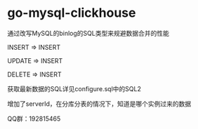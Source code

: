 # go-mysql-clickhouse

通过改写MySQL的binlog的SQL类型来规避数据合并的性能

INSERT => INSERT

UPDATE => INSERT

DELETE => INSERT

获取最新数据的SQL详见configure.sql中的SQL2

增加了serverId，在分库分表的情况下，知道是哪个实例过来的数据

QQ群：192815465
